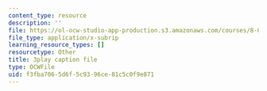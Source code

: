 ```yaml
---
content_type: resource
description: ''
file: https://ol-ocw-studio-app-production.s3.amazonaws.com/courses/8-01sc-classical-mechanics-fall-2016/f3fba7065d6f5c9396ce81c5c0f9e871_IV9NhNIrrDw.vtt
file_type: application/x-subrip
learning_resource_types: []
resourcetype: Other
title: 3play caption file
type: OCWFile
uid: f3fba706-5d6f-5c93-96ce-81c5c0f9e871
---
```

